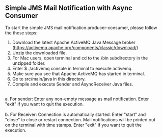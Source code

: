 ## Simple JMS Mail Notification with Async Consumer

To start the simple JMS mail notification producer-consumer, 
please follow the these steps:

1. Download the latest Apache ActiveMQ Java Message broker (https://activemq.apache.org/components/classic/download/)
2. Unzip the downloaded file.
3. For Mac users, open terminal and cd to the /bin subdirectory in the unzipped folder.
4. Enter $ ./activemq console in terminal to execute activemq.
5. Make sure you see that Apache ActiveMQ has started in terminal.
6. Go to src/main/java in this directory.
7. Compile and execute Sender and AsyncReceiver Java files.
<br>
   a. For sender: Enter any non-empty message as mail notification. Enter "exit" if you want to quit the execution.
<br>
<br>
   b. For Receiver: Connection is automatically started. Enter "start" and "close" to close or restart connection. 
   Mail notifications will be printed out on the terminal with time stamps. Enter "exit" if you want to quit the 
   execution.
